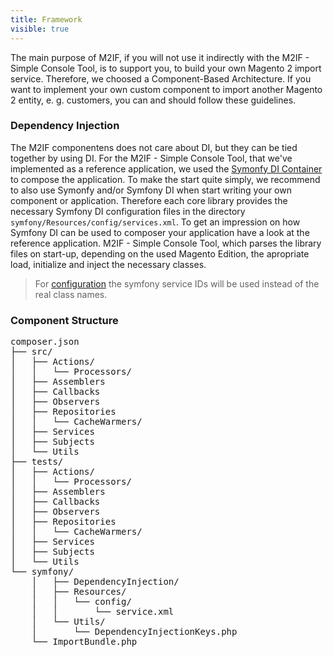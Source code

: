 ```yaml
---
title: Framework
visible: true
---
```


The main purpose of M2IF, if you will not use it indirectly with the M2IF - Simple Console Tool, is to support you, to build your own Magento 2 import service. Therefore, we choosed a Component-Based Architecture. If you want to implement your own custom component to import another Magento 2 entity, e. g. customers, you can and should follow these guidelines.

### Dependency Injection

The M2IF componentens does not care about DI, but they can be tied together by using DI. For the M2IF - Simple Console Tool, that we've implemented as a reference application, we used the [Symonfy DI Container](http://symfony.com/doc/current/components/dependency_injection.html) to compose the application. To make the start quite simply, we recommend to also use Symonfy and/or Symfony DI when start writing your own component or application. Therefore each core library provides the necessary Symfony DI configuration files in the directory `symfony/Resources/config/services.xml`. To get an impression on how Symfony DI can be used to composer your application have a look at the reference application. M2IF - Simple Console Tool, which parses the library files on start-up, depending on the used Magento Edition, the apropriate load, initialize and inject the necessary classes.

> For [configuration](#configuration) the symfony service IDs will be used instead of the real class names.

### Component Structure

<pre>
composer.json
├── src/
│   ├── Actions/
│   │	└── Processors/
│   ├── Assemblers
│   ├── Callbacks
│   ├── Observers
│   ├── Repositories
│   │	└── CacheWarmers/
│   ├── Services
│   ├── Subjects
│   └── Utils
├── tests/
│   ├── Actions/
│   │	└── Processors/
│   ├── Assemblers
│   ├── Callbacks
│   ├── Observers
│   ├── Repositories
│   │   └── CacheWarmers/
│   ├── Services
│   ├── Subjects
│   └── Utils
└── symfony/
	│   ├── DependencyInjection/
	│   ├── Resources/
	│   │	└── config/
    │   │   	└── service.xml
	│   └── Utils/
    │	    └── DependencyInjectionKeys.php
    └── ImportBundle.php
</pre>